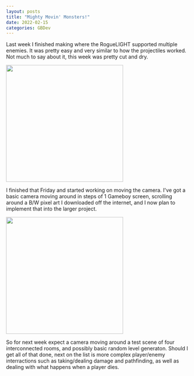 ```yaml
---
layout: posts
title: "Mighty Movin' Monsters!"
date: 2022-02-15
categories: GBDev
---
```

Last week I finished making where the RogueLIGHT supported multiple enemies. It was pretty easy and very similar to how the projectiles worked. Not much to say about it, this week was pretty cut and dry. 

<img src = "/blog/pictures/bouncybois.gif" width="320">

I finished that Friday and started working on moving the camera. I've got a basic camera moving around in steps of 1 Gameboy screen, scrolling around a B/W pixel art I downloaded off the internet, and I now plan to implement that into the larger project. 

<img src = "/blog/pictures/scroll_segmented.gif" width = "320">

So for next week expect a camera moving around a test scene of four interconnected rooms, and possibly basic random level generaton. Should I get all of that done, next on the list is more complex player/enemy interractions such as taking/dealing damage and pathfinding, as well as dealing with what happens when a player dies. 